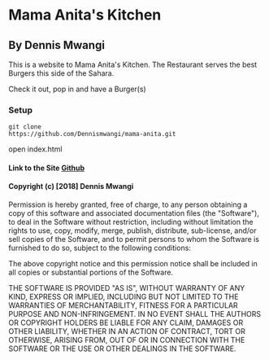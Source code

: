 # Mama Anita's Kitchen

## By Dennis Mwangi

This is a website to Mama Anita's Kitchen. The Restaurant serves the best Burgers this side of the Sahara.

Check it out, pop in and have a Burger(s)

### Setup
```
git clone
https://github.com/Dennismwangi/mama-anita.git

```
open index.html


#### Link to the Site [Github](https://github.com/Dennismwangi/ping-pong)

#### Copyright (c) [2018] Dennis Mwangi

Permission is hereby granted, free of charge, to any person obtaining a copy of this software and associated documentation files (the "Software"), to deal in the Software without restriction, including without limitation the rights to use, copy, modify, merge, publish, distribute, sub-license, and/or sell copies of the Software, and to permit persons to whom the Software is furnished to do so, subject to the following conditions:

The above copyright notice and this permission notice shall be included in all copies or substantial portions of the Software.

 THE SOFTWARE IS PROVIDED "AS IS", WITHOUT WARRANTY OF ANY KIND, EXPRESS OR IMPLIED, INCLUDING BUT NOT LIMITED TO THE WARRANTIES OF MERCHANTABILITY, FITNESS FOR A PARTICULAR PURPOSE AND NON-INFRINGEMENT. IN NO EVENT SHALL THE AUTHORS OR COPYRIGHT HOLDERS BE LIABLE FOR ANY CLAIM, DAMAGES OR OTHER LIABILITY, WHETHER IN AN ACTION OF CONTRACT, TORT OR OTHERWISE, ARISING FROM, OUT OF OR IN CONNECTION WITH THE SOFTWARE OR THE USE OR OTHER DEALINGS IN THE SOFTWARE.
